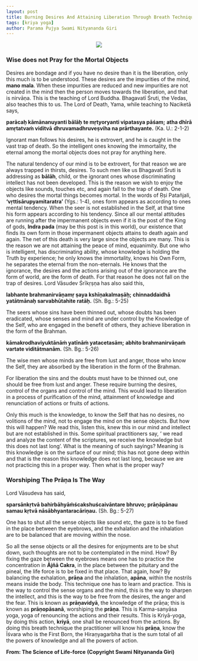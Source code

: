 ```yaml
---
layout: post
title: Burning Desires And Attaining Liberation Through Breath Technique (prāṇakarma)
tags: [kriya yoga]
author: Parama Pujya Swami Nityananda Giri
---
```


<center><img src="/assets/img/swamiji_2.jpg"></center>

### Wise does not Pray for the Mortal Objects

Desires are bondage and if you have no desire than it is the liberation, only this much is to be understood. These desires are the impurities of the mind, __mano mala__. When these impurities are reduced and new impurities are not created in the mind then the person moves towards the liberation, and that is nirvāṇa. This is the teaching of Lord Buddha. Bhagavatī Śruti, the Vedas, also teaches this to us. The Lord of Death, Yama, while teaching to Naciketā says,

__parācaḥ kāmānanuyanti bālāḥ__
__te mṛtyoryanti vipatasya pāśam;__
__atha dhīrā amṛtatvaṁ viditvā__
__dhruvamadhruveṣviha na prārthayante.__ (Ka. U.: 2-1-2)

Ignorant man follows his desires, he is extrovert, and he is caught in the vast trap of death. So the intelligent ones knowing the immortality, the eternal among the mortal objects does not pray for anything here.

The natural tendency of our mind is to be extrovert, for that reason we are always trapped in thirsts, desires. To such men like us Bhagavatī Śruti is addressing as __bālāh__, child, or the ignorant ones whose discriminating intellect has not been developed. This is the reason we wish to enjoy the objects like sounds, touches etc, and again fall to the trap of death. One who desires the mortal things becomes mortal. In the words of Ṛṣi Patañjali, __‘vṛttisārupyamitaratra’__ (Ygs.: 1-4), ones form appears as according to ones mental tendency. When the seer is not established in the Self, at that time his form appears according to his tendency. Since all our mental attitudes are running after the impermanent objects even if it is the post of the King of gods, __Indra pada__ (may be this post is in this world), our existence that finds its own form in those impermanent objects attains to death again and again. The net of this death is very large since the objects are many. This is the reason we are not attaining the peace of mind, equanimity. But one who is intelligent, has discriminating ability, whose knowledge is holding the Truth by experience; he only knows the immortality, knows his Own Form, he separates the eternal from the non-eternals. He knows that the ignorance, the desires and the actions arising out of the ignorance are the form of world, are the form of death. For that reason he does not fall on the trap of desires. Lord Vāsudev Śrīkṛṣṇa has also said this,

__labhante brahmanirvāṇamṛ ṣaya kshīṇakalmaṣāḥ;__
__chinnaddaidhā yatātmānaḥ sarvabhūtahite ratāḥ.__ (Sh. Bg.: 5-25)

The seers whose sins have been thinned out, whose doubts has been eradicated, whose senses and mind are under control by the Knowledge of the Self,  who are engaged in the benefit of others,  they achieve liberation in the form of the Brahman.

__kāmakrodhaviyuktānāṁ yatīnāṁ yatacetasām;__
__abhito brahmanirvāṇaṁ vartate viditātmanām.__ (Sh. Bg.: 5-26)

The wise men whose minds are free from lust and anger, those who know the Self, they are absorbed by the liberation in the form of the Brahman.

For liberation the sins and the doubts must have to be thinned out, one should be free from lust and anger. These require burning the desires, control of the organs and control of the mind. This would lead to liberation in a process of purification of the mind, attainment of knowledge and renunciation of actions or fruits of actions.

Only this much is the knowledge, to know the Self that has no desires, no volitions of the mind, not to engage the mind on the sense objects. But how this will happen? We read this, listen this, knew this in our mind and intellect but are not established in this. Some spiritual practitioners say, ‘ we read and analyze the content of the scriptures, we receive the knowledge but this does not last long’. What is the meaning of such sayings? Meaning is this knowledge is on the surface of our mind; this has not gone deep within and that is the reason this knowledge does not last long, because we are not practicing this in a proper way. Then what is the proper way?

### Worshiping The Prāṇa Is The Way

Lord Vāsudeva has said,

__sparsānkṛtvā bahirbāhyāṁścakshuścaivāntare bhruvo;__
__prāṇāpānau samau kṛtvā nāsābhyantaracāriṇau.__ (Sh. Bg.: 5-27)

One has to shut all the sense objects like sound etc, the gaze is to be fixed in the place between the eyebrows, and the exhalation and the inhalation are to be balanced that are moving within the nose.

So all the sense objects or all the desires for enjoyments are to be shut down, such thoughts are not to be contemplated in the mind. How? By fixing the gaze between the eyebrows means one has to practice the concentration in __Ājñā Cakra__, in the place between the pituitary and the pineal, the life force is to be fixed in that place. That again, how? By balancing the exhalation, __prāṇa__ and the inhalation, __apāna__, within the nostrils means inside the body. This technique one has to learn and practice. This is the way to control the sense organs and the mind, this is the way to sharpen the intellect, and this is the way to be free from the desires, the anger and the fear. This is known as __prāṇavidyā__, the knowledge of the prāṇa; this is known as __prāṇopāsanā__, worshiping the __prāṇa__. This is Karma-sanyāsa yoga, yoga of renouncing the actions and their results. This is Kriyā-yoga, by doing this action, __kriyā__, one shall be renounced from the actions. By doing this breath technique the practitioner will know his __prāṇa__, know the Īśvara who is the First Born, the Hiraṇyagarbha that is the sum total of all the powers of knowledge and all the powers of action.

**From: The Science of Life-force**
**(Copyright Swami Nityananda Giri)**
